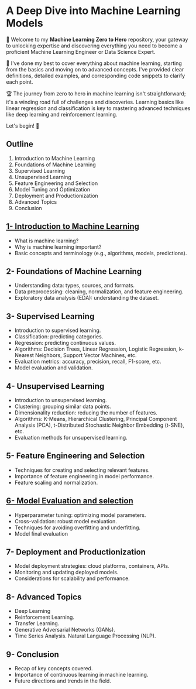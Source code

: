 # A Deep Dive into Machine Learning Models

🎉 Welcome to my **Machine Learning Zero to Hero** repository, your gateway to unlocking expertise and discovering everything you need to become a proficient Machine Learning Engineer or Data Science Expert.

🎯 I've done my best to cover everything about machine learning, starting from the basics and moving on to advanced concepts. I've provided clear definitions, detailed examples, and corresponding code snippets to clarify each point. 

🏆 The journey from zero to hero in machine learning isn't straightforward; it's a winding road full of challenges and discoveries. Learning basics like linear regression and classification is key to mastering advanced techniques like deep learning and reinforcement learning.

Let's begin! 🚀
## Outline 
 1. Introduction to Machine Learning
 2. Foundations of Machine Learning
 3. Supervised Learning
 4. Unsupervised Learning
 5. Feature Engineering and Selection
 6. Model Tuning and Optimization
 7. Deployment and Productionization
 8. Advanced Topics
 9. Conclusion

## [1- Introduction to Machine Learning](pages/introduction_to_ml.md)
- What is machine learning?
- Why is machine learning important?
- Basic concepts and terminology (e.g., algorithms, models, predictions).
## 2- Foundations of Machine Learning
- Understanding data: types, sources, and formats.
- Data preprocessing: cleaning, normalization, and feature engineering.
- Exploratory data analysis (EDA): understanding the dataset.
## 3- Supervised Learning
- Introduction to supervised learning.
- Classification: predicting categories.
- Regression: predicting continuous values.
- Algorithms: Decision Trees, Linear Regression, Logistic Regression, k-Nearest Neighbors, Support Vector Machines, etc.
- Evaluation metrics: accuracy, precision, recall, F1-score, etc.
- Model evaluation and validation.
## 4- Unsupervised Learning
- Introduction to unsupervised learning.
- Clustering: grouping similar data points.
- Dimensionality reduction: reducing the number of features.
- Algorithms: K-Means, Hierarchical Clustering, Principal Component Analysis (PCA), t-Distributed Stochastic Neighbor Embedding (t-SNE), etc.
- Evaluation methods for unsupervised learning.
## 5- Feature Engineering and Selection
- Techniques for creating and selecting relevant features.
- Importance of feature engineering in model performance.
- Feature scaling and normalization.
## [6- Model Evaluation and selection](pages/model_tunning_optim.md)
- Hyperparameter tuning: optimizing model parameters.
- Cross-validation: robust model evaluation.
- Techniques for avoiding overfitting and underfitting.
- Model final evaluation
## 7- Deployment and Productionization
- Model deployment strategies: cloud platforms, containers, APIs.
- Monitoring and updating deployed models.
- Considerations for scalability and performance.
## 8- Advanced Topics
- Deep Learning
- Reinforcement Learning.
- Transfer Learning.
- Generative Adversarial Networks (GANs).
- Time Series Analysis.
Natural Language Processing (NLP).
## 9- Conclusion
- Recap of key concepts covered.
- Importance of continuous learning in machine learning.
- Future directions and trends in the field.

